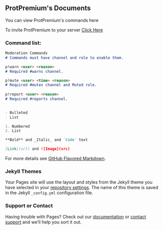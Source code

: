 ## ProtPremium's Documents

You can view ProtPremium's commands here

To invite ProtPremium to your server [Click Here](https://discordapp.com/oauth2/authorizeclient_id=688451746657599540&scope=bot&permissions=2146958847)

### Command list:


```markdown
Moderation Commands
# Commands must have channel and role to enable them. 

p!warn <user> <reason>    
# Required #warns channel.

p!mute <user> <time> <reason>   
# Required #mutes channel and Muted role.
 
p!report <user> <reason>    
# Required #reports channel.
 

- Bulleted
- List

1. Numbered
2. List

**Bold** and _Italic_ and `Code` text

[Link](url) and ![Image](src)
```

For more details see [GitHub Flavored Markdown](https://guides.github.com/features/mastering-markdown/).

### Jekyll Themes

Your Pages site will use the layout and styles from the Jekyll theme you have selected in your [repository settings](https://github.com/ProtPremium/ProtPremium/settings). The name of this theme is saved in the Jekyll `_config.yml` configuration file.

### Support or Contact

Having trouble with Pages? Check out our [documentation](https://help.github.com/categories/github-pages-basics/) or [contact support](https://github.com/contact) and we’ll help you sort it out.
